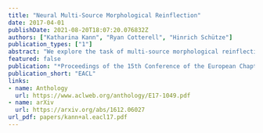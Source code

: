 ```yaml
---
title: "Neural Multi-Source Morphological Reinflection"
date: 2017-04-01
publishDate: 2021-08-20T18:07:20.076832Z
authors: ["Katharina Kann", "Ryan Cotterell", "Hinrich Schütze"]
publication_types: ["1"]
abstract: "We explore the task of multi-source morphological reinflection, which generalizes the standard, single-source version. The input consists of (i) a target tag and (ii) multiple pairs of source form and source tag for a lemma. The motivation is that it is beneficial to have access to more than one source form since different source forms can provide complementary information, e.g., different stems. We further present a novel extension to the encoder-decoder recurrent neural architecture, consisting of multiple encoders, to better solve the task. We show that our new architecture outperforms single-source reinflection models and publish our dataset for multi-source morphological reinflection to facilitate future research."
featured: false
publication: "*Proceedings of the 15th Conference of the European Chapter of the Association for Computational Linguistics*"
publication_short: "EACL"
links:
- name: Anthology
  url: https://www.aclweb.org/anthology/E17-1049.pdf
- name: arXiv
  url: https://arxiv.org/abs/1612.06027
url_pdf: papers/kann+al.eacl17.pdf
---
```


